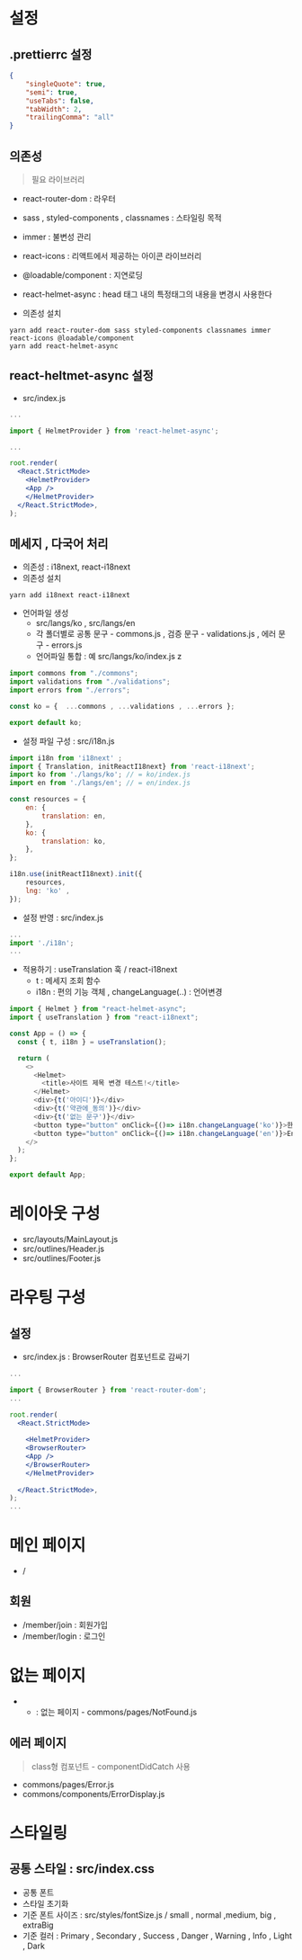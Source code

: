 # 설정

## .prettierrc 설정

```json
{
    "singleQuote": true,
    "semi": true,
    "useTabs": false,
    "tabWidth": 2,
    "trailingComma": "all"
}
```


## 의존성
> 필요 라이브러리 

 - react-router-dom : 라우터
 - sass , styled-components , classnames : 스타일링 목적
 - immer : 불변성 관리
 - react-icons : 리액트에서 제공하는 아이콘 라이브러리 
 - @loadable/component : 지연로딩 
 - react-helmet-async : head 태그 내의 특정태그의 내용을 변경시 사용한다

- 의존성 설치

```
yarn add react-router-dom sass styled-components classnames immer react-icons @loadable/component
yarn add react-helmet-async
```

## react-heltmet-async 설정

- src/index.js

```jsx
...

import { HelmetProvider } from 'react-helmet-async';

...

root.render(
  <React.StrictMode>
    <HelmetProvider>
    <App />
    </HelmetProvider>
  </React.StrictMode>,
);

```

## 메세지 , 다국어 처리

- 의존성 : i18next, react-i18next
- 의존성 설치

```
yarn add i18next react-i18next
```


- 언어파일 생성
    - src/langs/ko , src/langs/en
    - 각 폴더별로 공통 문구 - commons.js , 검증 문구 - validations.js , 에러 문구 - errors.js 
    - 언어파일 통합 : 예 src/langs/ko/index.js
z
```js
import commons from "./commons";
import validations from "./validations";
import errors from "./errors";

const ko = {  ...commons , ...validations , ...errors };

export default ko;

```

- 설정 파일 구성 : src/i18n.js

```js
import i18n from 'i18next' ;
import { Translation, initReactI18next} from 'react-i18next';
import ko from './langs/ko'; // = ko/index.js
import en from './langs/en'; // = en/index.js

const resources = {
    en: {
        translation: en,
    },
    ko: {
        translation: ko,
    },
};

i18n.use(initReactI18next).init({
    resources,
    lng: 'ko' , 
});
```

- 설정 반영 : src/index.js

```js
...
import './i18n';
...
```

- 적용하기 : useTranslation 훅 / react-i18next
    - t : 메세지 조회 함수
    - i18n : 편의 기능 객체 ,  changeLanguage(..) : 언어변경  


```js
import { Helmet } from "react-helmet-async";
import { useTranslation } from "react-i18next";

const App = () => {
  const { t, i18n } = useTranslation();

  return (
    <>
      <Helmet>
        <title>사이트 제목 변경 테스트!</title>
      </Helmet>
      <div>{t('아이디')}</div>
      <div>{t('약관에_동의')}</div>
      <div>{t('없는 문구')}</div>
      <button type="button" onClick={()=> i18n.changeLanguage('ko')}>한국어</button>
      <button type="button" onClick={()=> i18n.changeLanguage('en')}>English</button>
    </>
  );
};

export default App;

```
                                                         

# 레이아웃 구성

- src/layouts/MainLayout.js
- src/outlines/Header.js
- src/outlines/Footer.js

# 라우팅 구성

## 설정
- src/index.js : BrowserRouter 컴포넌트로 감싸기

```jsx
...

import { BrowserRouter } from 'react-router-dom';
...

root.render(
  <React.StrictMode>
    
    <HelmetProvider>
    <BrowserRouter>
    <App />
    </BrowserRouter>
    </HelmetProvider>
    
  </React.StrictMode>,
);
...

```

# 메인 페이지

- / 

## 회원
- /member/join : 회원가입
- /member/login : 로그인

# 없는 페이지
- * : 없는 페이지 - commons/pages/NotFound.js

## 에러 페이지
> class형 컴포넌트 - componentDidCatch 사용

- commons/pages/Error.js
- commons/components/ErrorDisplay.js

# 스타일링

## 공통 스타일 : src/index.css

- 공통 폰트
- 스타일 초기화
- 기준 폰트 사이즈 : src/styles/fontSize.js / small , normal ,medium, big , extraBig 
- 기준 컬러 : Primary , Secondary , Success , Danger , Warning , Info , Light , Dark
